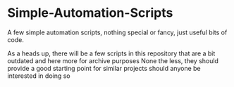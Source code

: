 # Simple-Automation-Scripts
A few simple automation scripts, nothing special or fancy, just useful bits of code.

As a heads up, there will be a few scripts in this repository that are a bit outdated and here more for archive purposes
None the less, they should provide a good starting point for similar projects should anyone be interested in doing so
